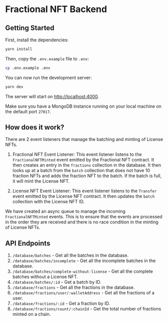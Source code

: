 # Fractional NFT Backend

## Getting Started

First, install the dependencies:

```bash
yarn install
```

Then, copy the `.env.example` file to `.env`:

```bash
cp .env.example .env
```

You can now run the development server:

```bash
yarn dev
```

The server will start on [http://localhost:4000](http://localhost:4000).

Make sure you have a MongoDB instance running on your local machine on the default port `27017`.

## How does it work?

There are 2 event listeners that manage the batching and minting of License NFTs.

1. Fractional NFT Event Listener:
  This event listener listens to the `FractionalNFTMinted` event emitted by the Fractional NFT contract. It then creates an entry in the `fractions` collection in the database.
  It then looks up at a batch from the `batch` collection that does not have 10 fraction NFTs and adds the fraction NFT to the batch. If the batch is full, it will mint the License NFT.

2. License NFT Event Listener:
  This event listener listens to the `Transfer` event emitted by the License NFT contract. It then updates the `batch` collection with the License NFT ID.


We have created an async queue to manage the incoming `FractionalNFTMinted` events. This is to ensure that the events are processed in the order they are received and there is no race condition in the minting of License NFTs.

## API Endpoints

1. `/database/batches` - Get all the batches in the database.
2. `/database/batches/incomplete` - Get all the incomplete batches in the database.
3. `/database/batches/complete-without-license` - Get all the complete batches without a License NFT.
4. `/database/batches/:id` - Get a batch by ID.
5. `/database/fractions` - Get all the fractions in the database.
6. `/database/fractions/user/:walletAddress` - Get all the fractions of a user.
7. `/database/fractions/:id` - Get a fraction by ID.
8. `/database/fractions/count/:chainId` - Get the total number of fractions minted on a chain.
